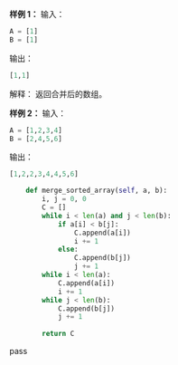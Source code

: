 

**样例 1：**
输入：
```python
A = [1]
B = [1]
```
输出：
```python
[1,1]
```
解释：
返回合并后的数组。

**样例 2：**
输入：
```python
A = [1,2,3,4]
B = [2,4,5,6]
```
输出：
```python
[1,2,2,3,4,4,5,6]
```


```python
    def merge_sorted_array(self, a, b):
        i, j = 0, 0
        C = []
        while i < len(a) and j < len(b):
            if a[i] < b[j]:
                C.append(a[i])
                i += 1
            else:
                C.append(b[j])
                j += 1
        while i < len(a):
            C.append(a[i])
            i += 1
        while j < len(b):
            C.append(b[j])
            j += 1
            
        return C
```
pass